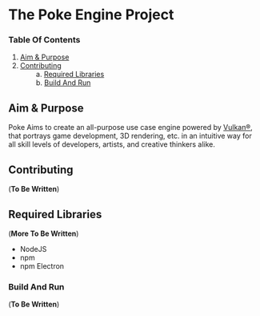 # The Poke Engine Project

### Table Of Contents
1. [Aim & Purpose](#aim--purpose)
2. [Contributing](#contributing)\
&nbsp; &nbsp; &nbsp; &nbsp; a. [Required Libraries](#required-libraries)\
&nbsp; &nbsp; &nbsp; &nbsp; b. [Build And Run](#build-and-run)

## Aim & Purpose
Poke Aims to create an all-purpose use case engine powered by [Vulkan®](https://www.vulkan.org/), that portrays game development, 3D rendering, etc. in an intuitive way for all skill levels of developers, artists, and creative thinkers alike.
## Contributing
(**To Be Written**)
## Required Libraries
(**More To Be Written**)

- NodeJS
- npm
- npm Electron
### Build And Run
(**To Be Written**)
